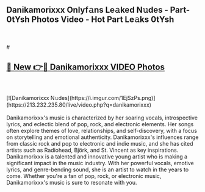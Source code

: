 ## Danikamorixxx Onlyf𝚊ns Le𝚊ked N𝚞des - Part-0tYsh Photos Video - Hot Part Le𝚊ks 0tYsh
<br>
<br>
# <h2><a href="https://213.232.235.80/live/video.php?q=danikamorixxx">🔗 New 👉🔴 Danikamorixxx VIDEO Photos</a></h2>
<br>
<br>
[![Danikamorixxx N𝚞des](https://i.imgur.com/1EjSzPs.png)](https://213.232.235.80/live/video.php?q=danikamorixxx)
<br>
<br>
Danikamorixxx's music is characterized by her soaring vocals, introspective lyrics, and eclectic blend of pop, rock, and electronic elements. Her songs often explore themes of love, relationships, and self-discovery, with a focus on storytelling and emotional authenticity. Danikamorixxx's influences range from classic rock and pop to electronic and indie music, and she has cited artists such as Radiohead, Björk, and St. Vincent as key inspirations. Danikamorixxx is a talented and innovative young artist who is making a significant impact in the music industry. With her powerful vocals, emotive lyrics, and genre-bending sound, she is an artist to watch in the years to come. Whether you're a fan of pop, rock, or electronic music, Danikamorixxx's music is sure to resonate with you.
<br>
<br>